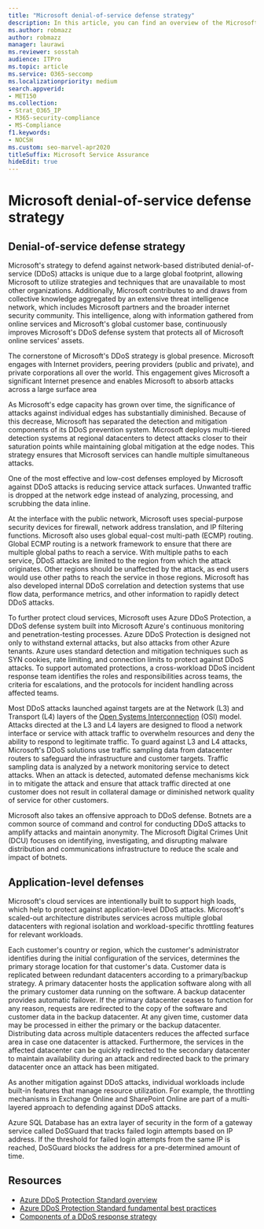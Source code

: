 ```yaml
---
title: "Microsoft denial-of-service defense strategy"
description: In this article, you can find an overview of the Microsoft defense strategy for denial-of-service (DoS) attacks.
ms.author: robmazz
author: robmazz
manager: laurawi
ms.reviewer: sosstah
audience: ITPro
ms.topic: article
ms.service: O365-seccomp
ms.localizationpriority: medium
search.appverid:
- MET150
ms.collection:
- Strat_O365_IP
- M365-security-compliance
- MS-Compliance
f1.keywords:
- NOCSH
ms.custom: seo-marvel-apr2020
titleSuffix: Microsoft Service Assurance
hideEdit: true
---
```


# Microsoft denial-of-service defense strategy

## Denial-of-service defense strategy

Microsoft's strategy to defend against network-based distributed denial-of-service (DDoS) attacks is unique due to a large global footprint, allowing Microsoft to utilize strategies and techniques that are unavailable to most other organizations. Additionally, Microsoft contributes to and draws from collective knowledge aggregated by an extensive threat intelligence network, which includes Microsoft partners and the broader internet security community. This intelligence, along with information gathered from online services and Microsoft's global customer base, continuously improves Microsoft's DDoS defense system that protects all of Microsoft online services' assets.

The cornerstone of Microsoft's DDoS strategy is global presence. Microsoft engages with Internet providers, peering providers (public and private), and private corporations all over the world. This engagement gives Microsoft a significant Internet presence and enables Microsoft to absorb attacks across a large surface area

As Microsoft's edge capacity has grown over time, the significance of attacks against individual edges has substantially diminished. Because of this decrease, Microsoft has separated the detection and mitigation components of its DDoS prevention system. Microsoft deploys multi-tiered detection systems at regional datacenters to detect attacks closer to their saturation points while maintaining global mitigation at the edge nodes. This strategy ensures that Microsoft services can handle multiple simultaneous attacks.

One of the most effective and low-cost defenses employed by Microsoft against DDoS attacks is reducing service attack surfaces. Unwanted traffic is dropped at the network edge instead of analyzing, processing, and scrubbing the data inline.

At the interface with the public network, Microsoft uses special-purpose security devices for firewall, network address translation, and IP filtering functions. Microsoft also uses global equal-cost multi-path (ECMP) routing. Global ECMP routing is a network framework to ensure that there are multiple global paths to reach a service. With multiple paths to each service, DDoS attacks are limited to the region from which the attack originates. Other regions should be unaffected by the attack, as end users would use other paths to reach the service in those regions. Microsoft has also developed internal DDoS correlation and detection systems that use flow data, performance metrics, and other information to rapidly detect DDoS attacks.

To further protect cloud services, Microsoft uses Azure DDoS Protection, a DDoS defense system built into Microsoft Azure's continuous monitoring and penetration-testing processes. Azure DDoS Protection is designed not only to withstand external attacks, but also attacks from other Azure tenants. Azure uses standard detection and mitigation techniques such as SYN cookies, rate limiting, and connection limits to protect against DDoS attacks. To support automated protections, a cross-workload DDoS incident response team identifies the roles and responsibilities across teams, the criteria for escalations, and the protocols for incident handling across affected teams.

Most DDoS attacks launched against targets are at the Network (L3) and Transport (L4) layers of the [Open Systems Interconnection](/windows-hardware/drivers/network/windows-network-architecture-and-the-osi-model) (OSI) model. Attacks directed at the L3 and L4 layers are designed to flood a network interface or service with attack traffic to overwhelm resources and deny the ability to respond to legitimate traffic. To guard against L3 and L4 attacks, Microsoft's DDoS solutions use traffic sampling data from datacenter routers to safeguard the infrastructure and customer targets. Traffic sampling data is analyzed by a network monitoring service to detect attacks. When an attack is detected, automated defense mechanisms kick in to mitigate the attack and ensure that attack traffic directed at one customer does not result in collateral damage or diminished network quality of service for other customers.

Microsoft also takes an offensive approach to DDoS defense. Botnets are a common source of command and control for conducting DDoS attacks to amplify attacks and maintain anonymity. The Microsoft Digital Crimes Unit (DCU) focuses on identifying, investigating, and disrupting malware distribution and communications infrastructure to reduce the scale and impact of botnets.

## Application-level defenses

Microsoft's cloud services are intentionally built to support high loads, which help to protect against application-level DDoS attacks. Microsoft's scaled-out architecture distributes services across multiple global datacenters with regional isolation and workload-specific throttling features for relevant workloads.

Each customer's country or region, which the customer's administrator identifies during the initial configuration of the services, determines the primary storage location for that customer's data. Customer data is replicated between redundant datacenters according to a primary/backup strategy. A primary datacenter hosts the application software along with all the primary customer data running on the software. A backup datacenter provides automatic failover. If the primary datacenter ceases to function for any reason, requests are redirected to the copy of the software and customer data in the backup datacenter. At any given time, customer data may be processed in either the primary or the backup datacenter. Distributing data across multiple datacenters reduces the affected surface area in case one datacenter is attacked. Furthermore, the services in the affected datacenter can be quickly redirected to the secondary datacenter to maintain availability during an attack and redirected back to the primary datacenter once an attack has been mitigated.

As another mitigation against DDoS attacks, individual workloads include built-in features that manage resource utilization. For example, the throttling mechanisms in Exchange Online and SharePoint Online are part of a multi-layered approach to defending against DDoS attacks.

Azure SQL Database has an extra layer of security in the form of a gateway service called DoSGuard that tracks failed login attempts based on IP address. If the threshold for failed login attempts from the same IP is reached, DoSGuard blocks the address for a pre-determined amount of time.

## Resources

- [Azure DDoS Protection Standard overview](/azure/ddos-protection/ddos-protection-overview)
- [Azure DDoS Protection Standard fundamental best practices](/azure/ddos-protection/fundamental-best-practices)
- [Components of a DDoS response strategy](/azure/ddos-protection/ddos-response-strategy)
